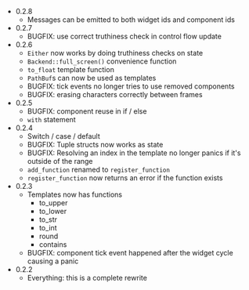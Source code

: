 * 0.2.8
    * Messages can be emitted to both widget ids and component ids
* 0.2.7
    * BUGFIX: use correct truthiness check in control flow update
* 0.2.6
    * `Either` now works by doing truthiness checks on state
    * `Backend::full_screen()` convenience function
    * `to_float` template function
    * `PathBuf`s can now be used as templates
    * BUGFIX: tick events no longer tries to use removed components
    * BUGFIX: erasing characters correctly between frames
* 0.2.5
    * BUGFIX: component reuse in if / else
    * `with` statement
* 0.2.4
    * Switch / case / default
    * BUGFIX: Tuple structs now works as state
    * BUGFIX: Resolving an index in the template no longer panics if it's
      outside of the range
    * `add_function` renamed to `register_function`
    * `register_function` now returns an error if the function exists
* 0.2.3
    * Templates now has functions
        * to_upper
        * to_lower
        * to_str
        * to_int
        * round
        * contains
    * BUGFIX: component tick event happened after the widget cycle causing a
      panic
* 0.2.2
    * Everything: this is a complete rewrite
